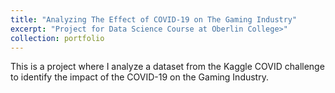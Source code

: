 ```yaml
---
title: "Analyzing The Effect of COVID-19 on The Gaming Industry"
excerpt: "Project for Data Science Course at Oberlin College>"
collection: portfolio
---
```


This is a project where I analyze a dataset from the Kaggle COVID challenge to identify the impact of the COVID-19 on the Gaming Industry.
